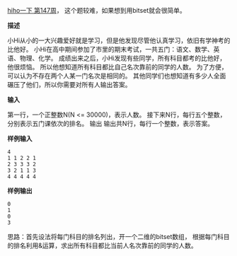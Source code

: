 
[hiho一下 第147周](https://hihocoder.com/contest/hiho147/problem/1)，
这个题较难，如果想到用bitset就会很简单。

**描述**

小Hi从小的一大兴趣爱好就是学习，但是他发现尽管他认真学习，依旧有学神考的比他好。
小Hi在高中期间参加了市里的期末考试，一共五门：语文、数学、英语、物理、化学。
成绩出来之后，小Hi发现有些同学，所有科目都考的比他好，他很烦恼。
所以他想知道所有科目都比自己名次靠前的同学的人数。
为了方便，可以认为不存在两个人某一门名次是相同的。
其他同学们也想知道有多少人全面碾压了他们，所以你需要对所有人输出答案。

**输入**

第一行，一个正整数N(N <= 30000)，表示人数。
接下来N行，每行五个整数，分别表示五门课依次的排名。
输出
输出共N行，每行一个整数，表示答案。

**样例输入**
```
4
1 1 2 2 1
2 3 3 3 2
3 2 1 1 3
4 4 4 4 4
```

**样例输出**
```
0
1
0
3
```

思路：首先设法将每门科目的排名列出，开一个二维的bitset数组，
根据每门科目的排名利用&运算，求出所有科目都比当前人名次靠前的同学的人数。
